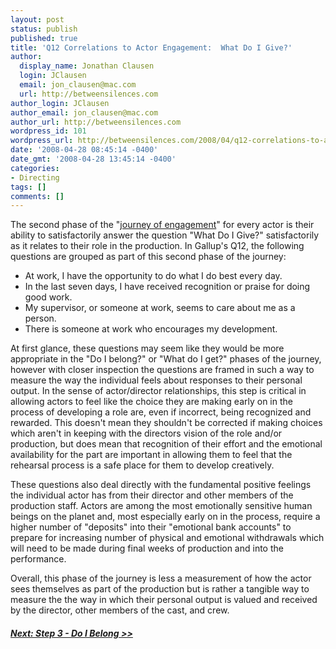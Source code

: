 ```yaml
---
layout: post
status: publish
published: true
title: 'Q12 Correlations to Actor Engagement:  What Do I Give?'
author:
  display_name: Jonathan Clausen
  login: JClausen
  email: jon_clausen@mac.com
  url: http://betweensilences.com
author_login: JClausen
author_email: jon_clausen@mac.com
author_url: http://betweensilences.com
wordpress_id: 101
wordpress_url: http://betweensilences.com/2008/04/q12-correlations-to-actor-engagement-what-do-i-give/
date: '2008-04-28 08:45:14 -0400'
date_gmt: '2008-04-28 13:45:14 -0400'
categories:
- Directing
tags: []
comments: []
---
```

<p>
The second phase of the "<a href="http://betweensilences.com/2008/04/q12-correlations-to-actor-engagement-introduction/">journey of engagement</a>" for every actor is their ability to satisfactorily answer the question "What Do I Give?" satisfactorily as it relates to their role in the production.  In Gallup's Q12, the following questions are grouped as part of this second phase of the journey:</p>
<ul>
<li>At work, I have the opportunity to do what I do best every day.</li>
<li>In the last seven days, I have received recognition or praise for doing good work.</li>
<li>My supervisor, or someone at work, seems to care about me as a person.</li>
<li>There is someone at work who encourages my development.</li>
</ul>
<p>
At first glance, these questions may seem like they would be more appropriate in the "Do I belong?" or "What do I get?" phases of the journey, however with closer inspection the questions are framed in such a way to measure the way the individual feels about responses to their personal output.  In the sense of actor/director relationships, this step is critical in allowing actors to feel like the choice they are making early on in the process of developing a role are, even if incorrect, being recognized and rewarded.  This doesn't mean they shouldn't be corrected if making choices which aren't in keeping with the directors vision of the role and/or production, but does mean that recognition of their effort and the emotional availability for the part are important in allowing them to feel that the rehearsal process is a safe place for them to develop creatively.</p>
<p>These questions also deal directly with the fundamental positive feelings the individual actor has from their director and other members of the production staff.   Actors are among the most emotionally sensitive human beings on the planet and, most especially early on in the process,  require a higher number of "deposits" into their "emotional bank accounts" to prepare for increasing number of physical and emotional withdrawals which will need to be made during final weeks of production and into the performance.</p>
<p>Overall, this phase of the journey is less a measurement of how the actor sees themselves as part of the production but is rather a tangible way to measure the the way in which their personal output is valued and received by the director, other members of the cast, and crew.</p>
<h5><a href="http://betweensilences.com/2008/04/q12-correlations-to-actor-engagement-do-i-belong/">Next: Step 3 - Do I Belong &gt;&gt;</a></h5>
